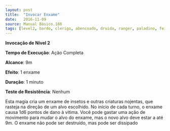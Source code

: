 ```yaml
---
layout: post
title:  "Invocar Enxame"
date:   2016-11-09
source: Manual Básico.188
tags: [level2, bardo, clerigo, abencoado, druida, ranger, paladino, feiticeiro, mago, invocacao, completa, metros, outro, minuto, nenhum]
---
```


**Invocação de Nível 2**

**Tempo de Execução**: Ação Completa

**Alcance**: 9m

**Efeito**: 1 enxame

**Duração**: 1 minuto

**Teste de Resistência**: Nenhum

Esta magia cria um enxame de insetos e outras criaturas nojentas, que rasteja na direção de um alvo escolhido. 
No início de cada turno, o enxame causa 1d6 pontos de dano à vitima. Você pode gastar uma ação de movimento para mudar o alvo do enxame, mas o novo alvo deve estar a até 9m. O enxame não pode ser destruído, mas pode ser dissipado
